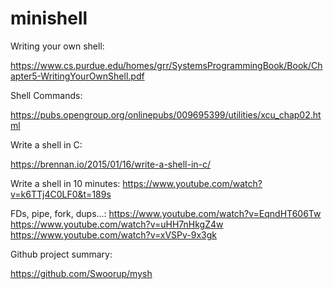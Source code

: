 # minishell


Writing your own shell:

https://www.cs.purdue.edu/homes/grr/SystemsProgrammingBook/Book/Chapter5-WritingYourOwnShell.pdf

Shell Commands:

https://pubs.opengroup.org/onlinepubs/009695399/utilities/xcu_chap02.html

Write a shell in C:

https://brennan.io/2015/01/16/write-a-shell-in-c/

Write a shell in 10 minutes:
https://www.youtube.com/watch?v=k6TTj4C0LF0&t=189s

FDs, pipe, fork, dups...:
https://www.youtube.com/watch?v=EqndHT606Tw
https://www.youtube.com/watch?v=uHH7nHkgZ4w
https://www.youtube.com/watch?v=xVSPv-9x3gk

Github project summary:

https://github.com/Swoorup/mysh
